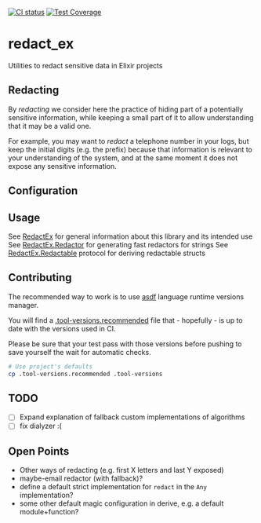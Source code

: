 [![CI status](https://drone-1.prima.it/api/badges/primait/redact_ex/status.svg?branch=master)](https://drone-1.prima.it/primait/redact_ex) [![Test Coverage](https://github.com/primait/redact_ex/workflows/Test%20Coverage/badge.svg)](https://github.com/primait/redact_ex/actions?query=workflow%3A%22Test+Coverage%22)

# redact_ex

Utilities to redact sensitive data in Elixir projects

## Redacting

By *redacting* we consider here the practice of hiding part of a potentially sensitive information, while keeping a small part
of it to allow understanding that it may be a valid one.

For example, you may want to *redact* a telephone number in your logs, but keep the initial digits (e.g. the prefix) because that information is relevant
to  your understanding of the system, and at the same moment it does not expose any sensitive information.

## Configuration

## Usage

See [RedactEx](./lib/redact_ex.ex) for general information about this library and its intended use
See [RedactEx.Redactor](./lib/redact_ex/redactor.ex) for generating fast redactors for strings
See [RedactEx.Redactable](./lib/redact_ex/redactable.ex) protocol for deriving redactable structs

## Contributing

The recommended way to work is to use [asdf](https://github.com/asdf-vm/asdf) language runtime versions manager.

You will find a [.tool-versions.recommended](./tool-versions.recommended) file that - hopefully - is up to date with the versions used in CI.

Please be sure that your test pass with those versions before pushing to save yourself the wait for automatic checks.

``` bash
# Use project's defaults
cp .tool-versions.recommended .tool-versions
```

## TODO

- [ ] Expand explanation of fallback custom implementations of algorithms
- [ ] fix dialyzer :(

## Open Points

   * Other ways of redacting (e.g. first X letters and last Y exposed)
   * maybe-email redactor (with fallback)?
   * define a default strict implementation for `redact` in the `Any` implementation?
   * some other default magic configuration in derive, e.g. a default module+function?
